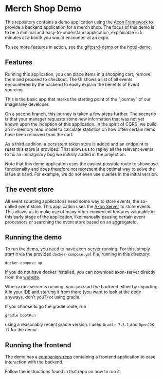 # Merch Shop Demo

This repository contains a demo application using the [Axon Framework](https://github.com/AxonFramework/AxonFramework) to provide a backend application for a merch shop.
The focus of this demo is to be a minimal and easy-to-understand application, explainable in 5 minutes at a booth you would encounter at an expo.

To see more features in action, see the [giftcard-demo](https://github.com/AxonIQ/giftcard-demo) or the [hotel-demo](https://github.com/AxonIQ/hotel-demo).

## Features
Running this application, you can place items in a shopping cart, remove them and proceed to checkout. The UI shows a list of all events encountered by the backend to easily explain the benefits of Event sourcing.

This is the basic app that marks the starting point of the "journey" of our imaginarey developer.

On a second branch, this journey is taken a few steps further. The scenario is that your manager requests some new information that was not yet known upon the inception of this application. In the spirit of CQRS, we build an in-memory read model to calculate statistics on how often certain items have been removed from the cart.

As a third addition, a persistent token store is added and an endpoint to reset this store is provided. That allows us to replay all the relevant events to fix an immaginary bug we initially added in the projection.

Note that this demo application uses the easiest possible route to showcase functionality and does therefore not represent the optimal way to solve the issue at hand. For example, we do not even use queries in the initial version.

## The event store
All event sourcing applicaitons need some way to store events, the so-called event store. This application uses the [Axon Server](https://developer.axoniq.io/axon-server/overview) to store events. This allows us to make use of many other convenient features valueable in this early stage of the application, like manually pausing certain event processors or searching the event store based on an aggregateId.

## Running the demo

To run the demo, you need to have axon-server running. For this, simply start it via the provided `docker-compose.yml` file, running in this directory:

```
docker-compose up
```

If you do not have docker installed, you can download axon-server directly from the [website](https://developer.axoniq.io/download).

When axon-server is running, you can start the backend either by importing it in your IDE and starting it from there (you want to look at the code anyways, don't you?) or using gradle.

If you choose to go the gradle route, run 
```
gradle bootRun
```
using a reasonably recent gradle version. I used `Gradle 7.5.1` and `OpenJDK 17` for the demo.


## Running the frontend
The demo has a [companion-repo](https://github.com/trimoq/cart-demo-ui) containing a frontend application to ease interaction with the backend.

Follow the instructions found in that repo on how to run it.